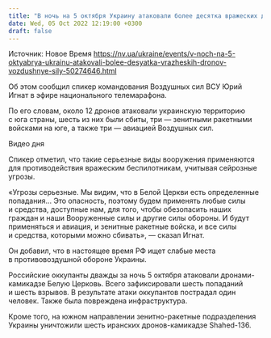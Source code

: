 ```yaml
---
title: "В ночь на 5 октября Украину атаковали более десятка вражеских дронов — Воздушные силы"
date: Wed, 05 Oct 2022 12:19:00 +0300
draft: false
---
```

Источник: Новое Время https://nv.ua/ukraine/events/v-noch-na-5-oktyabrya-ukrainu-atakovali-bolee-desyatka-vrazheskih-dronov-vozdushnye-sily-50274646.html


Об этом сообщил спикер командования Воздушных сил ВСУ Юрий Игнат в эфире национального телемарафона.

 По его словам, около 12 дронов атаковали украинскую территорию с юга страны, шесть из них были сбиты, три — зенитными ракетными войсками на юге, а также три — авиацией Воздушных сил.

 Видео дня   

 Спикер отметил, что такие серьезные виды вооружения применяются для противодействия вражеским беспилотникам, учитывая сейрозные угрозы.

«Угрозы серьезные. Мы видим, что в Белой Церкви есть определенные попадания… Это опасность, поэтому будем применять любые силы и средства, доступные нам, для того, чтобы обезопасить наших граждан и наши Вооруженные силы и другие силы обороны. И будут применяться и авиация, и зенитные ракетные войска, и все силы и средства, которыми можно сбивать», — сказал Игнат.

Он добавил, что в настоящее время РФ ищет слабые места в противовоздушной обороне Украины.

Российские оккупанты дважды за ночь 5 октября атаковали дронами-камикадзе Белую Церковь. Всего зафиксировали шесть попаданий и шесть взрывов. В результате атаки оккупантов пострадал один человек. Также была повреждена инфраструктура.

Кроме того, на южном направлении зенитно-ракетные подразделения Украины уничтожили шесть иранских дронов-камикадзе Shahed-136.
